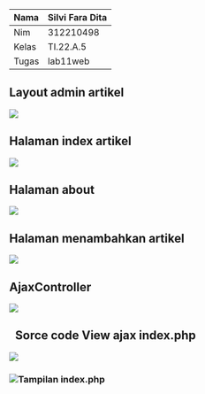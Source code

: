 ﻿|Nama |Silvi Fara Dita|
| :- | :- |
|Nim |312210498|
|Kelas |TI.22.A.5|
|Tugas |lab11web|

## **Layout admin artikel**
![](Aspose.Words.ea749257-f606-4f07-8ac8-f5e9c6669577.001.png)

## **Halaman index artikel**
![](Aspose.Words.ea749257-f606-4f07-8ac8-f5e9c6669577.002.png)
## **Halaman about**
![](Aspose.Words.ea749257-f606-4f07-8ac8-f5e9c6669577.003.png)

## **Halaman menambahkan artikel**
![](Aspose.Words.ea749257-f606-4f07-8ac8-f5e9c6669577.004.png)
## **AjaxController**
![](Aspose.Words.ea749257-f606-4f07-8ac8-f5e9c6669577.005.png)




## ` `**Sorce code View ajax index.php**
![](Aspose.Words.ea749257-f606-4f07-8ac8-f5e9c6669577.006.png)
### ![](Aspose.Words.ea749257-f606-4f07-8ac8-f5e9c6669577.007.png)**Tampilan index.php**
